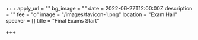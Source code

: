 +++
apply_url = ""
bg_image = ""
date = 2022-06-27T12:00:00Z
description = ""
fee = "o"
image = "/images/favicon-1.png"
location = "Exam Hall"
speaker = []
title = "Final Exams Start"

+++
